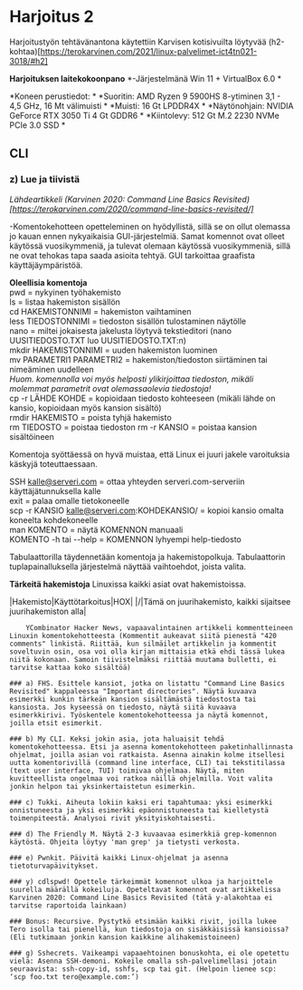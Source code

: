 # **Harjoitus 2**

Harjoitustyön tehtävänantona käytettiin Karvisen kotisivuilta löytyvää (h2-kohtaa)[https://terokarvinen.com/2021/linux-palvelimet-ict4tn021-3018/#h2]

**Harjoituksen laitekokoonpano**
*-Järjestelmänä Win 11 + VirtualBox 6.0  *

*Koneen perustiedot:  *
*Suoritin: AMD Ryzen 9 5900HS 8-ytiminen 3,1 - 4,5 GHz, 16 Mt välimuisti  *
*Muisti: 16 Gt LPDDR4X  *
*Näytönohjain: NVIDIA GeForce RTX 3050 Ti 4 Gt GDDR6  *
*Kiintolevy: 512 Gt M.2 2230 NVMe PCIe 3.0 SSD  *

## CLI

### z) Lue ja tiivistä
*Lähdeartikkeli (Karvinen 2020: Command Line Basics Revisited)[https://terokarvinen.com/2020/command-line-basics-revisited/]*

-Komentokehotteen opetteleminen on hyödyllistä, sillä se on ollut olemassa jo kauan ennen nykyaikaisia GUI-järjestelmiä. Samat komennot ovat olleet käytössä vuosikymmeniä, ja tulevat olemaan käytössä vuosikymmeniä, sillä ne ovat tehokas tapa saada asioita tehtyä. GUI tarkoittaa graafista käyttäjäympäristöä.  
  
**Oleellisia komentoja**  
pwd = nykyinen työhakemisto  
ls = listaa hakemiston sisällön  
cd HAKEMISTONNIMI = hakemiston vaihtaminen  
less TIEDOSTONNIMI = tiedoston sisällön tulostaminen näytölle  
nano = miltei jokaisesta jakelusta löytyvä tekstieditori (nano UUSITIEDOSTO.TXT luo UUSITIEDOSTO.TXT:n)  
mkdir HAKEMISTONNIMI = uuden hakemiston luominen  
mv PARAMETRI1 PARAMETRI2 = hakemiston/tiedoston siirtäminen tai nimeäminen uudelleen  
*Huom. komennolla voi myös helposti ylikirjoittaa tiedoston, mikäli molemmat parametrit ovat olemassaolevia tiedostoja!*  
cp -r LÄHDE KOHDE = kopioidaan tiedosto kohteeseen (mikäli lähde on kansio, kopioidaan myös kansion sisältö)  
rmdir HAKEMISTO = poista tyhjä hakemisto  
rm TIEDOSTO = poistaa tiedoston
rm -r KANSIO = poistaa kansion sisältöineen
  
Komentoja syöttäessä on hyvä muistaa, että Linux ei juuri jakele varoituksia käskyjä toteuttaessaan.  
  
SSH kalle@serveri.com = ottaa yhteyden serveri.com-serveriin käyttäjätunnuksella kalle  
exit = palaa omalle tietokoneelle  
scp -r KANSIO kalle@serveri.com:KOHDEKANSIO/ = kopioi kansio omalta koneelta kohdekoneelle  
man KOMENTO = näytä KOMENNON manuaali  
KOMENTO -h tai --help = KOMENNON lyhyempi help-tiedosto  

Tabulaattorilla täydennetään komentoja ja hakemistopolkuja. Tabulaattorin tuplapainalluksella järjestelmä näyttää vaihtoehdot, joista valita.  

**Tärkeitä hakemistoja**
Linuxissa kaikki asiat ovat hakemistoissa.

|Hakemisto|Käyttötarkoitus|HOX|
|/|Tämä on juurihakemisto, kaikki sijaitsee juurihakemiston alla|

        YCombinator Hacker News, vapaavalintainen artikkeli kommentteineen Linuxin komentokehotteesta (Kommentit aukeavat siitä pienestä "420 comments" linkistä. Riittää, kun silmäilet artikkelin ja kommentit soveltuvin osin, osa voi olla kirjan mittaisia etkä ehdi tässä lukea niitä kokonaan. Samoin tiivistelmäksi riittää muutama bulletti, ei tarvitse kattaa koko sisältöä)

    ### a) FHS. Esittele kansiot, jotka on listattu "Command Line Basics Revisited" kappaleessa "Important directories". Näytä kuvaava esimerkki kunkin tärkeän kansion sisältämästä tiedostosta tai kansiosta. Jos kyseessä on tiedosto, näytä siitä kuvaava esimerkkirivi. Työskentele komentokehotteessa ja näytä komennot, joilla etsit esimerkit.

    ### b) My CLI. Keksi jokin asia, jota haluaisit tehdä komentokehotteessa. Etsi ja asenna komentokehotteen paketinhallinnasta ohjelmat, joilla asian voi ratkaista. Asenna ainakin kolme itsellesi uutta komentorivillä (command line interface, CLI) tai tekstitilassa (text user interface, TUI) toimivaa ohjelmaa. Näytä, miten kuvitteellista ongelmaa voi ratkoa näillä ohjelmilla. Voit valita jonkin helpon tai yksinkertaistetun esimerkin.

    ### c) Tukki. Aiheuta lokiin kaksi eri tapahtumaa: yksi esimerkki onnistuneesta ja yksi esimerkki epäonnistuneesta tai kielletystä toimenpiteestä. Analysoi rivit yksityiskohtaisesti.

    ### d) The Friendly M. Näytä 2-3 kuvaavaa esimerkkiä grep-komennon käytöstä. Ohjeita löytyy 'man grep' ja tietysti verkosta.

    ### e) Pwnkit. Päivitä kaikki Linux-ohjelmat ja asenna tietoturvapäivitykset.

    ### y) cdlspwd! Opettele tärkeimmät komennot ulkoa ja harjoittele suurella määrällä kokeiluja. Opeteltavat komennot ovat artikkelissa Karvinen 2020: Command Line Basics Revisited (tätä y-alakohtaa ei tarvitse raportoida lainkaan)

    ### Bonus: Recursive. Pystytkö etsimään kaikki rivit, joilla lukee Tero isolla tai pienellä, kun tiedostoja on sisäkkäisissä kansioissa? (Eli tutkimaan jonkin kansion kaikkine alihakemistoineen)

    ### g) Sshecrets. Vaikeampi vapaaehtoinen bonuskohta, ei ole opetettu vielä: Asenna SSH-demoni. Kokeile omalla ssh-palvelimellasi jotain seuraavista: ssh-copy-id, sshfs, scp tai git. (Helpoin lienee scp: ‘scp foo.txt tero@example.com:’)



